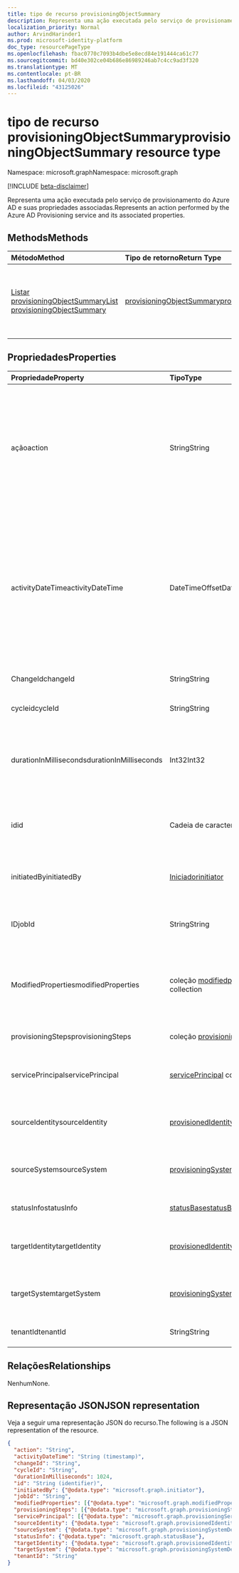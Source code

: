 ```yaml
---
title: tipo de recurso provisioningObjectSummary
description: Representa uma ação executada pelo serviço de provisionamento do Azure AD e suas propriedades associadas.
localization_priority: Normal
author: ArvindHarinder1
ms.prod: microsoft-identity-platform
doc_type: resourcePageType
ms.openlocfilehash: fbac0770c7093b4dbe5e8ecd84e191444ca61c77
ms.sourcegitcommit: bd40e302ce04b686e86989246ab7c4cc9ad3f320
ms.translationtype: MT
ms.contentlocale: pt-BR
ms.lasthandoff: 04/03/2020
ms.locfileid: "43125026"
---
```

# <a name="provisioningobjectsummary-resource-type"></a><span data-ttu-id="14d91-103">tipo de recurso provisioningObjectSummary</span><span class="sxs-lookup"><span data-stu-id="14d91-103">provisioningObjectSummary resource type</span></span>

<span data-ttu-id="14d91-104">Namespace: microsoft.graph</span><span class="sxs-lookup"><span data-stu-id="14d91-104">Namespace: microsoft.graph</span></span>

[!INCLUDE [beta-disclaimer](../../includes/beta-disclaimer.md)]

<span data-ttu-id="14d91-105">Representa uma ação executada pelo serviço de provisionamento do Azure AD e suas propriedades associadas.</span><span class="sxs-lookup"><span data-stu-id="14d91-105">Represents an action performed by the Azure AD Provisioning service and its associated properties.</span></span> 

## <a name="methods"></a><span data-ttu-id="14d91-106">Methods</span><span class="sxs-lookup"><span data-stu-id="14d91-106">Methods</span></span>

| <span data-ttu-id="14d91-107">Método</span><span class="sxs-lookup"><span data-stu-id="14d91-107">Method</span></span>  | <span data-ttu-id="14d91-108">Tipo de retorno</span><span class="sxs-lookup"><span data-stu-id="14d91-108">Return Type</span></span> | <span data-ttu-id="14d91-109">Descrição</span><span class="sxs-lookup"><span data-stu-id="14d91-109">Description</span></span> |
|:-------------|:------------|:------------|
| [<span data-ttu-id="14d91-110">Listar provisioningObjectSummary</span><span class="sxs-lookup"><span data-stu-id="14d91-110">List provisioningObjectSummary</span></span>](../api/provisioningobjectsummary-list.md) | [<span data-ttu-id="14d91-111">provisioningObjectSummary</span><span class="sxs-lookup"><span data-stu-id="14d91-111">provisioningObjectSummary</span></span>](provisioningobjectsummary.md) | <span data-ttu-id="14d91-112">Obtenha uma lista de todos os eventos de provisionamento que ocorreram em seu locatário.</span><span class="sxs-lookup"><span data-stu-id="14d91-112">Get a list of all provisioning events that occurred in your tenant.</span></span> |


## <a name="properties"></a><span data-ttu-id="14d91-113">Propriedades</span><span class="sxs-lookup"><span data-stu-id="14d91-113">Properties</span></span>

| <span data-ttu-id="14d91-114">Propriedade</span><span class="sxs-lookup"><span data-stu-id="14d91-114">Property</span></span>     | <span data-ttu-id="14d91-115">Tipo</span><span class="sxs-lookup"><span data-stu-id="14d91-115">Type</span></span>        | <span data-ttu-id="14d91-116">Descrição</span><span class="sxs-lookup"><span data-stu-id="14d91-116">Description</span></span> |
|:-------------|:------------|:------------|
|<span data-ttu-id="14d91-117">ação</span><span class="sxs-lookup"><span data-stu-id="14d91-117">action</span></span>|<span data-ttu-id="14d91-118">String</span><span class="sxs-lookup"><span data-stu-id="14d91-118">String</span></span>|<span data-ttu-id="14d91-119">Indica o nome da atividade ou o nome da operação (por exemplo, criar usuário, Adicionar membro ao grupo).</span><span class="sxs-lookup"><span data-stu-id="14d91-119">Indicates the activity name or the operation name (for example, Create user, Add member to group).</span></span> <span data-ttu-id="14d91-120">Para obter uma lista de atividades registradas, consulte lista de atividades do Azure AD.</span><span class="sxs-lookup"><span data-stu-id="14d91-120">For a list of activities logged, refer to Azure AD activity list.</span></span>|
|<span data-ttu-id="14d91-121">activityDateTime</span><span class="sxs-lookup"><span data-stu-id="14d91-121">activityDateTime</span></span>|<span data-ttu-id="14d91-122">DateTimeOffset</span><span class="sxs-lookup"><span data-stu-id="14d91-122">DateTimeOffset</span></span>|<span data-ttu-id="14d91-p102">O tipo Timestamp representa informações de data e hora usando o formato ISO 8601 e está sempre no horário UTC. Por exemplo, meia-noite em UTC no dia 1º de janeiro de 2014 teria esta aparência: `'2014-01-01T00:00:00Z'`</span><span class="sxs-lookup"><span data-stu-id="14d91-p102">The Timestamp type represents date and time information using ISO 8601 format and is always in UTC time. For example, midnight UTC on Jan 1, 2014 would look like this: `'2014-01-01T00:00:00Z'`</span></span>|
|<span data-ttu-id="14d91-125">ChangeId</span><span class="sxs-lookup"><span data-stu-id="14d91-125">changeId</span></span>|<span data-ttu-id="14d91-126">String</span><span class="sxs-lookup"><span data-stu-id="14d91-126">String</span></span>|<span data-ttu-id="14d91-127">ID exclusiva dessa alteração nesse ciclo.</span><span class="sxs-lookup"><span data-stu-id="14d91-127">Unique ID of this change in this cycle.</span></span>|
|<span data-ttu-id="14d91-128">cycleid</span><span class="sxs-lookup"><span data-stu-id="14d91-128">cycleId</span></span>|<span data-ttu-id="14d91-129">String</span><span class="sxs-lookup"><span data-stu-id="14d91-129">String</span></span>|<span data-ttu-id="14d91-130">ID exclusiva por iteração de trabalho.</span><span class="sxs-lookup"><span data-stu-id="14d91-130">Unique ID per job iteration.</span></span>|
|<span data-ttu-id="14d91-131">durationInMilliseconds</span><span class="sxs-lookup"><span data-stu-id="14d91-131">durationInMilliseconds</span></span>|<span data-ttu-id="14d91-132">Int32</span><span class="sxs-lookup"><span data-stu-id="14d91-132">Int32</span></span>|<span data-ttu-id="14d91-133">Indica quanto tempo esta ação de provisionamento levou para ser concluída.</span><span class="sxs-lookup"><span data-stu-id="14d91-133">Indicates how long this provisioning action took to finish.</span></span> <span data-ttu-id="14d91-134">Medido em milissegundos.</span><span class="sxs-lookup"><span data-stu-id="14d91-134">Measured in milliseconds.</span></span>|
|<span data-ttu-id="14d91-135">id</span><span class="sxs-lookup"><span data-stu-id="14d91-135">id</span></span>|<span data-ttu-id="14d91-136">Cadeia de caracteres</span><span class="sxs-lookup"><span data-stu-id="14d91-136">String</span></span>| <span data-ttu-id="14d91-137">Indica que a ID exclusiva para a atividade.</span><span class="sxs-lookup"><span data-stu-id="14d91-137">Indicates the unique ID for the activity.</span></span> <span data-ttu-id="14d91-138">Este é um GUID somente leitura.</span><span class="sxs-lookup"><span data-stu-id="14d91-138">This is a read-only GUID.</span></span>|
|<span data-ttu-id="14d91-139">initiatedBy</span><span class="sxs-lookup"><span data-stu-id="14d91-139">initiatedBy</span></span>|[<span data-ttu-id="14d91-140">Iniciador</span><span class="sxs-lookup"><span data-stu-id="14d91-140">initiator</span></span>](initiator.md)|<span data-ttu-id="14d91-141">Detalhes sobre quem iniciou este provisionamento.</span><span class="sxs-lookup"><span data-stu-id="14d91-141">Details of who initiated this provisioning.</span></span>|
|<span data-ttu-id="14d91-142">ID</span><span class="sxs-lookup"><span data-stu-id="14d91-142">jobId</span></span>|<span data-ttu-id="14d91-143">String</span><span class="sxs-lookup"><span data-stu-id="14d91-143">String</span></span>|<span data-ttu-id="14d91-144">A identificação exclusiva de todo o trabalho de provisionamento.</span><span class="sxs-lookup"><span data-stu-id="14d91-144">The unique ID for the whole provisioning job.</span></span>|
|<span data-ttu-id="14d91-145">ModifiedProperties</span><span class="sxs-lookup"><span data-stu-id="14d91-145">modifiedProperties</span></span>|<span data-ttu-id="14d91-146">coleção [modifiedproperty](modifiedproperty.md)</span><span class="sxs-lookup"><span data-stu-id="14d91-146">[modifiedProperty](modifiedproperty.md) collection</span></span>|<span data-ttu-id="14d91-147">Os detalhes de cada propriedade que foi modificada nesta ação de provisionamento neste objeto.</span><span class="sxs-lookup"><span data-stu-id="14d91-147">Details of each property that was modified in this provisioning action on this object.</span></span>|
|<span data-ttu-id="14d91-148">provisioningSteps</span><span class="sxs-lookup"><span data-stu-id="14d91-148">provisioningSteps</span></span>|<span data-ttu-id="14d91-149">coleção [provisioningStep](provisioningstep.md)</span><span class="sxs-lookup"><span data-stu-id="14d91-149">[provisioningStep](provisioningstep.md) collection</span></span>|<span data-ttu-id="14d91-150">Detalhes de cada etapa no provisionamento.</span><span class="sxs-lookup"><span data-stu-id="14d91-150">Details of each step in provisioning.</span></span>|
|<span data-ttu-id="14d91-151">servicePrincipal</span><span class="sxs-lookup"><span data-stu-id="14d91-151">servicePrincipal</span></span>|<span data-ttu-id="14d91-152">[servicePrincipal](serviceprincipal.md) collection</span><span class="sxs-lookup"><span data-stu-id="14d91-152">[servicePrincipal](serviceprincipal.md) collection</span></span>|<span data-ttu-id="14d91-153">Representa a entidade de serviço usada para provisionamento.</span><span class="sxs-lookup"><span data-stu-id="14d91-153">Represents the service principal used for provisioning.</span></span>|
|<span data-ttu-id="14d91-154">sourceIdentity</span><span class="sxs-lookup"><span data-stu-id="14d91-154">sourceIdentity</span></span>|[<span data-ttu-id="14d91-155">provisionedIdentity</span><span class="sxs-lookup"><span data-stu-id="14d91-155">provisionedIdentity</span></span>](provisionedidentity.md)|<span data-ttu-id="14d91-156">Detalhes do objeto de origem que está sendo provisionado.</span><span class="sxs-lookup"><span data-stu-id="14d91-156">Details of source object being provisioned.</span></span>|
|<span data-ttu-id="14d91-157">sourceSystem</span><span class="sxs-lookup"><span data-stu-id="14d91-157">sourceSystem</span></span>|[<span data-ttu-id="14d91-158">provisioningSystemDetails</span><span class="sxs-lookup"><span data-stu-id="14d91-158">provisioningSystemDetails</span></span>](provisioningsystemdetails.md)|<span data-ttu-id="14d91-159">Detalhes do sistema de origem do objeto que está sendo provisionado.</span><span class="sxs-lookup"><span data-stu-id="14d91-159">Details of source system of the object being provisioned.</span></span>|
|<span data-ttu-id="14d91-160">statusInfo</span><span class="sxs-lookup"><span data-stu-id="14d91-160">statusInfo</span></span>|[<span data-ttu-id="14d91-161">statusBase</span><span class="sxs-lookup"><span data-stu-id="14d91-161">statusBase</span></span>](statusbase.md)|<span data-ttu-id="14d91-162">Detalhes do status de provisionamento.</span><span class="sxs-lookup"><span data-stu-id="14d91-162">Details of provisioning status.</span></span>|
|<span data-ttu-id="14d91-163">targetIdentity</span><span class="sxs-lookup"><span data-stu-id="14d91-163">targetIdentity</span></span>|[<span data-ttu-id="14d91-164">provisionedIdentity</span><span class="sxs-lookup"><span data-stu-id="14d91-164">provisionedIdentity</span></span>](provisionedidentity.md)|<span data-ttu-id="14d91-165">Detalhes do objeto de destino que está sendo provisionado.</span><span class="sxs-lookup"><span data-stu-id="14d91-165">Details of target object being provisioned.</span></span>|
|<span data-ttu-id="14d91-166">targetSystem</span><span class="sxs-lookup"><span data-stu-id="14d91-166">targetSystem</span></span>|[<span data-ttu-id="14d91-167">provisioningSystemDetails</span><span class="sxs-lookup"><span data-stu-id="14d91-167">provisioningSystemDetails</span></span>](provisioningsystemdetails.md)|<span data-ttu-id="14d91-168">Detalhes do sistema de destino do objeto que está sendo provisionado.</span><span class="sxs-lookup"><span data-stu-id="14d91-168">Details of target system of the object being provisioned.</span></span>|
|<span data-ttu-id="14d91-169">tenantId</span><span class="sxs-lookup"><span data-stu-id="14d91-169">tenantId</span></span>|<span data-ttu-id="14d91-170">String</span><span class="sxs-lookup"><span data-stu-id="14d91-170">String</span></span>|<span data-ttu-id="14d91-171">ID exclusiva do locatário do Azure AD.</span><span class="sxs-lookup"><span data-stu-id="14d91-171">Unique Azure AD tenant ID.</span></span>|

## <a name="relationships"></a><span data-ttu-id="14d91-172">Relações</span><span class="sxs-lookup"><span data-stu-id="14d91-172">Relationships</span></span>

<span data-ttu-id="14d91-173">Nenhum</span><span class="sxs-lookup"><span data-stu-id="14d91-173">None.</span></span>

## <a name="json-representation"></a><span data-ttu-id="14d91-174">Representação JSON</span><span class="sxs-lookup"><span data-stu-id="14d91-174">JSON representation</span></span>

<span data-ttu-id="14d91-175">Veja a seguir uma representação JSON do recurso.</span><span class="sxs-lookup"><span data-stu-id="14d91-175">The following is a JSON representation of the resource.</span></span>

<!-- {
  "blockType": "resource",
  "optionalProperties": [

  ],
  "@odata.type": "microsoft.graph.provisioningObjectSummary",
  "baseType": "",
  "keyProperty": "id"
}-->

```json
{
  "action": "String",
  "activityDateTime": "String (timestamp)",
  "changeId": "String",
  "cycleId": "String",
  "durationInMilliseconds": 1024,
  "id": "String (identifier)",
  "initiatedBy": {"@odata.type": "microsoft.graph.initiator"},
  "jobId": "String",
  "modifiedProperties": [{"@odata.type": "microsoft.graph.modifiedProperty"}],
  "provisioningSteps": [{"@odata.type": "microsoft.graph.provisioningStep"}],
  "servicePrincipal": [{"@odata.type": "microsoft.graph.provisioningServicePrincipal"}],
  "sourceIdentity": {"@odata.type": "microsoft.graph.provisionedIdentity"},
  "sourceSystem": {"@odata.type": "microsoft.graph.provisioningSystemDetails"},
  "statusInfo": {"@odata.type": "microsoft.graph.statusBase"},
  "targetIdentity": {"@odata.type": "microsoft.graph.provisionedIdentity"},
  "targetSystem": {"@odata.type": "microsoft.graph.provisioningSystemDetails"},
  "tenantId": "String"
}
```

<!-- uuid: 16cd6b66-4b1a-43a1-adaf-3a886856ed98
2019-02-04 14:57:30 UTC -->
<!-- {
  "type": "#page.annotation",
  "description": "provisioningObjectSummary resource",
  "keywords": "",
  "section": "documentation",
  "tocPath": ""
}-->
